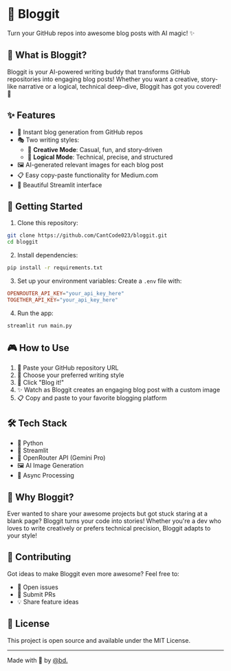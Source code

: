 # 🚀 Bloggit

Turn your GitHub repos into awesome blog posts with AI magic! ✨

## 🎯 What is Bloggit?

Bloggit is your AI-powered writing buddy that transforms GitHub repositories into engaging blog posts! Whether you want a creative, story-like narrative or a logical, technical deep-dive, Bloggit has got you covered! 🎨

## ✨ Features

- 🔄 Instant blog generation from GitHub repos
- 🎭 Two writing styles:
  - 💫 **Creative Mode**: Casual, fun, and story-driven
  - 🧠 **Logical Mode**: Technical, precise, and structured
- 🖼️ AI-generated relevant images for each blog post
- 📋 Easy copy-paste functionality for Medium.com
- 🌈 Beautiful Streamlit interface

## 🚀 Getting Started

1. Clone this repository:
```bash
git clone https://github.com/CantCode023/bloggit.git
cd bloggit
```

2. Install dependencies:
```bash
pip install -r requirements.txt
```

3. Set up your environment variables:
Create a `.env` file with:
```toml
OPENROUTER_API_KEY="your_api_key_here"
TOGETHER_API_KEY="your_api_key_here"
```

4. Run the app:
```bash
streamlit run main.py
```

## 🎮 How to Use

1. 🔗 Paste your GitHub repository URL
2. 🎨 Choose your preferred writing style
3. 🚀 Click "Blog it!"
4. ✨ Watch as Bloggit creates an engaging blog post with a custom image
5. 📋 Copy and paste to your favorite blogging platform

## 🛠️ Tech Stack

- 🐍 Python
- 🎈 Streamlit
- 🤖 OpenRouter API (Gemini Pro)
- 🖼️ AI Image Generation
- 🔄 Async Processing

## 💝 Why Bloggit?

Ever wanted to share your awesome projects but got stuck staring at a blank page? Bloggit turns your code into stories! Whether you're a dev who loves to write creatively or prefers technical precision, Bloggit adapts to your style! 

## 🌟 Contributing

Got ideas to make Bloggit even more awesome? Feel free to:
- 🐛 Open issues
- 🎉 Submit PRs
- 💡 Share feature ideas

## 📜 License

This project is open source and available under the MIT License.

---

Made with 💖 by [@bd.](https://github.com/CantCode023)